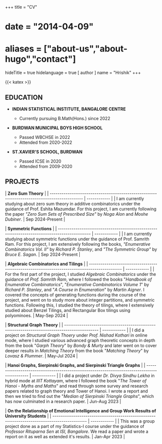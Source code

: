 +++
title = "CV"
# date = "2014-04-09"
# aliases = ["about-us","about-hugo","contact"]
hideTitle = true
hidelanguage = true
[ author ]
  name = "Hrishik"
+++

{{< katex >}}

## EDUCATION

- **INDIAN STATISTICAL INSTITUTE, BANGALORE CENTRE**
  - Currently pursuing B.Math(Hons.) since 2022

- **BURDWAN MUNICIPAL BOYS HIGH SCHOOL**
  - Passed WBCHSE in 2022
  - Attended from 2020-2022

- **ST.XAVIER'S SCHOOL, BURDWAN**
  - Passed ICSE in 2020
  - Attended from 2009-2020

## PROJECTS

| **Zero Sum Theory** |
| ----------------------------------------------------------------------------------------------- | ------------ |
| I am currently studying about zero sum theory in additive combinatorics under the guidance of Prof. Eshita Mazumdar. For this project, I am currently following the paper _"Zero Sum Sets of Prescribed Size"_ by _Noga Alon_ and _Moshe Dubiner_. | Sep 2024-Present |

| **Symmetric Functions** |
| ----------------------------------------------------------------------------------------------- | ------------ |
| I am currently studying about symmetric functions under the guidance of Prof. Samrith Ram. For this project, I am extensively following the books, _"Enumerative Combinatorics Vol. II"_ by _Richard P. Stanley_, and _"The Symmetric Group"_ by _Bruce E. Sagan_. | Sep 2024-Present |

| **Algebraic Combinatorics and Tilings** |
| ----------------------------------------------------------------------------------------------- | ------------ |
| For the first part of the project, I studied _Algebraic Combinatorics_ under the guidance of _Prof. Samrith Ram_, where I followed the books "_Handbook of Enumerative Combinatorics_", "_Enumerative Combinatorics Volume 1_" by _Richard P. Stanley_, and "_A Course in Enumeration_" by _Martin Aigner_. I covered the concepts of generating functions during the course of the project, and went on to study more about integer partitions, and symmetric functions. Following this, I studied the theory of tilings, where I extensively studied about Benzel Tilings, and Rectangular Box tilings using polyominoes. | May-Sep 2024 |

| **Structural Graph Theory** |
| ----------------------------------------------------------------------------------------------- | ------------ |
| I did a project on _Structural Graph Thoery_ under _Prof. Nishad Kothari_ in online mode, where I studied various advanced graph theoretic concepts in depth from the book "_Garph Theory_" by _Bondy & Murty_ and later went on to cover deeper results in _Matching Theory_ from the book "_Matching Theory_" by _Lovasz & Plummer_. | May-Jul 2024 |

| **Hanoi Graphs, Sierpinski Graphs, and Sierpinski Triangle Graphs** |
| ----------------------------------------------------------------------------------------------- | ------------ |
| I did a project under _Dr. Divya Sindhu Lekha_ in hybrid mode at _IIIT Kottayam_, where I followed the book "_The Tower of Hanoi - Myths and Maths_" and read through some survey and research papers related to graph theory and Tower of Hanoi. I wrote a report and then we tried to find out the "_Median of Sierpinski Triangle Graphs_", which has now culminated in a research paper. | Jun-Aug 2023 |

| **On the Relationship of Emotional Intelligence and Group Work Results of University Students** |
| ----------------------------------------------------------------------------------------------- | ------------ |
| This was a group project done as a part of my Statistics-I course under the guidance of _Professor Rituparna Sen_ at _ISI, Bangalore_. We read a paper and wrote a report on it as well as extended it's results. | Jan-Apr 2023 |
